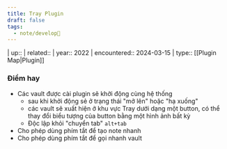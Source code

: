```yaml
---
title: Tray Plugin
draft: false
tags:
  - note/develop🍃
---
```

| up:: 
| related:: 
| year:: 2022 
| encountered:: 2024-03-15 
| type:: [[Plugin Map|Plugin]]

### Điểm hay
- Các vault được cài plugin sẽ khởi động cùng hệ thống
	- sau khi khởi động sẻ ở trạng thái "mở lên" hoặc "hạ xuống"
	- các vault sẽ xuất hiện ở khu vực Tray dưới dạng một button, có thể thay đổi biểu tượng của button bằng một hình ảnh bất kỳ
	- Độc lập khỏi "chuyển tab" `alt+tab`
- Cho phép dùng phím tắt để tạo note nhanh
- Cho phép dùng phím tắt để gọi nhanh vault